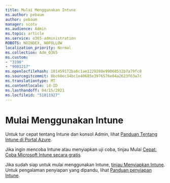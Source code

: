 ```yaml
---
title: Mulai Menggunakan Intune
ms.author: pebaum
author: pebaum
manager: scotv
ms.audience: Admin
ms.topic: article
ms.service: o365-administration
ROBOTS: NOINDEX, NOFOLLOW
localization_priority: Normal
ms.collection: Adm_O365
ms.custom:
- "3190"
- "9001217"
ms.openlocfilehash: 101459172ba6c1ae1229280e99060512b7a79fc8
ms.sourcegitcommit: 8bc60ec34bc1e40685e3976576e04a2623f63a7c
ms.translationtype: MT
ms.contentlocale: id-ID
ms.lasthandoff: 04/15/2021
ms.locfileid: "51811927"
---
```

# <a name="getting-started-with-intune"></a>Mulai Menggunakan Intune

Untuk tur cepat tentang Intune dan konsol Admin, lihat [Panduan Tentang Intune di Portal Azure](https://docs.microsoft.com/mem/intune/fundamentals/tutorial-walkthrough-endpoint-manager).

Jika ingin mencoba Intune atau menyiapkan uji coba, tinjau Mulai [Cepat: Coba Microsoft Intune secara gratis](https://docs.microsoft.com/intune/fundamentals/free-trial-sign-up).

Jika sudah siap untuk mulai menggunakan Intune, [tinjau Menyiapkan Intune](https://docs.microsoft.com/mem/intune/fundamentals/setup-steps). Untuk pengalaman penyiapan yang dipandu, lihat [Panduan penyiapan Intune](https://admin.microsoft.com/AdminPortal/Home?ref=/modernonboarding/intunesetupguide).